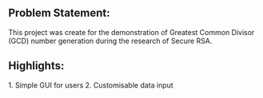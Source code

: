 <h2>Problem Statement:</h2>
This project was create for the demonstration of Greatest Common Divisor (GCD) number generation during the research of Secure RSA. 

<h2>Highlights:</h2>
1. Simple GUI for users
2. Customisable data input

